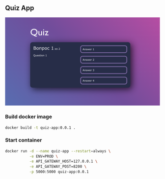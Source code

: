 ## Quiz App

![Preview](./assets/preview.png)

### Build docker image
```bash
docker build -t quiz-app:0.0.1 .
```


### Start container
```bash
docker run -d --name quiz-app --restart=always \
           -e ENV=PROD \
           -e API_GATEWAY_HOST=127.0.0.1 \
           -e API_GATEWAY_POST=8200 \
           -p 5000:5000 quiz-app:0.0.1
```